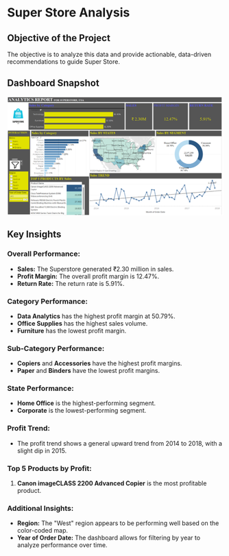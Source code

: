 # Super Store Analysis

## Objective of the Project
The objective is to analyze this data and provide actionable, data-driven recommendations to guide Super Store.

## Dashboard Snapshot
![Dashboard Snapshot](dashboard.png)

## Key Insights

### Overall Performance:
- **Sales:** The Superstore generated ₹2.30 million in sales.  
- **Profit Margin:** The overall profit margin is 12.47%.  
- **Return Rate:** The return rate is 5.91%.

### Category Performance:
- **Data Analytics** has the highest profit margin at 50.79%.  
- **Office Supplies** has the highest sales volume.  
- **Furniture** has the lowest profit margin.

### Sub-Category Performance:
- **Copiers** and **Accessories** have the highest profit margins.  
- **Paper** and **Binders** have the lowest profit margins.

### State Performance:
- **Home Office** is the highest-performing segment.  
- **Corporate** is the lowest-performing segment.

### Profit Trend:
- The profit trend shows a general upward trend from 2014 to 2018, with a slight dip in 2015.

### Top 5 Products by Profit:
1. **Canon imageCLASS 2200 Advanced Copier** is the most profitable product.

### Additional Insights:
- **Region:** The "West" region appears to be performing well based on the color-coded map.  
- **Year of Order Date:** The dashboard allows for filtering by year to analyze performance over time.
